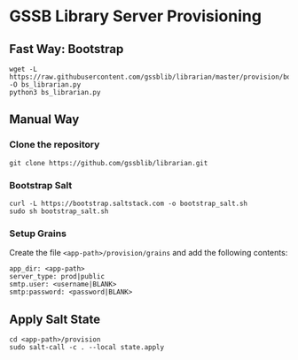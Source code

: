 # GSSB Library Server Provisioning

## Fast Way: Bootstrap

```
wget -L https://raw.githubusercontent.com/gssblib/librarian/master/provision/bootstrap.py -O bs_librarian.py
python3 bs_librarian.py
```

## Manual Way

### Clone the repository

```
git clone https://github.com/gssblib/librarian.git
```

### Bootstrap Salt

```
curl -L https://bootstrap.saltstack.com -o bootstrap_salt.sh
sudo sh bootstrap_salt.sh
```

### Setup Grains

Create the file `<app-path>/provision/grains` and add the following contents:

```
app_dir: <app-path>
server_type: prod|public
smtp.user: <username|BLANK>
smtp:password: <password|BLANK>
```

## Apply Salt State

```
cd <app-path>/provision
sudo salt-call -c . --local state.apply
```

